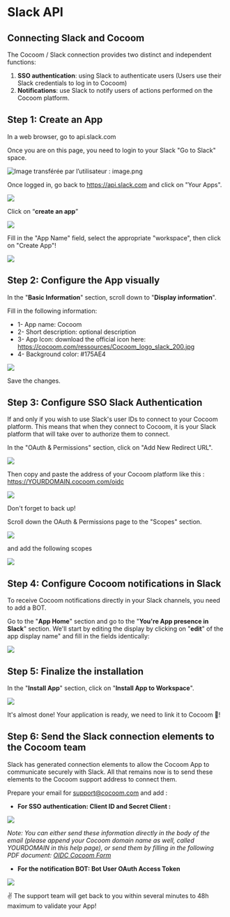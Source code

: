 # Slack API

## Connecting Slack and Cocoom

The Cocoom / Slack connection provides two distinct and independent functions:


1. **SSO authentication**: using Slack to authenticate users (Users use their Slack credentials to log in to Cocoom)
2. **Notifications**: use Slack to notify users of actions performed on the Cocoom platform.


## Step 1: Create an App

In a web browser, go to api.slack.com

Once you are on this page, you need to login to your Slack "Go to Slack" space.


![Image transférée par l’utilisateur : image.png](https://paper-attachments.dropbox.com/s_A2EF8EA2FCB1ECA6613A9567F701E0EA766D61ACD38439000BFEADB91FC94C29_1588519745149_image.png)


Once logged in, go back to https://api.slack.com and click on "Your Apps".


![](https://paper-attachments.dropbox.com/s_A2EF8EA2FCB1ECA6613A9567F701E0EA766D61ACD38439000BFEADB91FC94C29_1588519908387_image.png)


Click on “**create an app**”


![](https://paper-attachments.dropbox.com/s_A2EF8EA2FCB1ECA6613A9567F701E0EA766D61ACD38439000BFEADB91FC94C29_1588520194007_image.png)


Fill in the "App Name" field, select the appropriate "workspace", then click on "Create App"!


![](https://paper-attachments.dropbox.com/s_A2EF8EA2FCB1ECA6613A9567F701E0EA766D61ACD38439000BFEADB91FC94C29_1588520312975_image.png)



## Step 2: Configure the App visually

In the "**Basic Information**" section, scroll down to "**Display information**".

Fill in the following information:

- 1- App name: Cocoom
- 2- Short description: optional description
- 3- App Icon: download the official icon here: https://cocoom.com/ressources/Cocoom_logo_slack_200.jpg
- 4- Background color: #175AE4


![](https://paper-attachments.dropbox.com/s_A2EF8EA2FCB1ECA6613A9567F701E0EA766D61ACD38439000BFEADB91FC94C29_1588520639508_image.png)


Save the changes.



## Step 3: Configure SSO Slack Authentication

If and only if you wish to use Slack's user IDs to connect to your Cocoom platform. This means that when they connect to Cocoom, it is your Slack platform that will take over to authorize them to connect.

In the "OAuth & Permissions" section, click on "Add New Redirect URL".


![](https://paper-attachments.dropbox.com/s_A2EF8EA2FCB1ECA6613A9567F701E0EA766D61ACD38439000BFEADB91FC94C29_1588522079846_image.png)


Then copy and paste the address of your Cocoom platform like this :
https://YOURDOMAIN.cocoom.com/oidc


![](https://paper-attachments.dropbox.com/s_A2EF8EA2FCB1ECA6613A9567F701E0EA766D61ACD38439000BFEADB91FC94C29_1588522156994_image.png)


Don't forget to back up!

Scroll down the OAuth & Permissions page to the "Scopes" section.


![](https://paper-attachments.dropbox.com/s_A2EF8EA2FCB1ECA6613A9567F701E0EA766D61ACD38439000BFEADB91FC94C29_1588522387708_image.png)


and add the following scopes


![](https://paper-attachments.dropbox.com/s_A2EF8EA2FCB1ECA6613A9567F701E0EA766D61ACD38439000BFEADB91FC94C29_1588523997571_image.png)




## Step 4: Configure Cocoom notifications in Slack

To receive Cocoom notifications directly in your Slack channels, you need to add a BOT.

Go to the "**App Home**" section and go to the "**You're App presence in Slack**" section. We'll start by editing the display by clicking on "**edit**" of the app display name" and fill in the fields identically:


![](https://paper-attachments.dropbox.com/s_A2EF8EA2FCB1ECA6613A9567F701E0EA766D61ACD38439000BFEADB91FC94C29_1588524542200_image.png)



## Step 5: Finalize the installation

In the "**Install App**" section, click on "**Install App to Workspace**".

![](https://paper-attachments.dropbox.com/s_A2EF8EA2FCB1ECA6613A9567F701E0EA766D61ACD38439000BFEADB91FC94C29_1588524771872_image.png)


It's almost done! Your application is ready, we need to link it to Cocoom 🎉!



## Step 6: Send the Slack connection elements to the Cocoom team

Slack has generated connection elements to allow the Cocoom App to communicate securely with Slack. All that remains now is to send these elements to the Cocoom support address to connect them.

Prepare your email for support@cocoom.com and add :


- **For SSO authentication: Client ID and Secret Client :**

![](https://paper-attachments.dropbox.com/s_A2EF8EA2FCB1ECA6613A9567F701E0EA766D61ACD38439000BFEADB91FC94C29_1588525038450_image.png)

_Note: You can either send these information directly in the body of the email (please append your Cocoom domain name as well, called YOURDOMAIN in this help page), or send them by filling in the following PDF document: [OIDC Cocoom Form](/doc/en/OpenID_Connect_Form-en.pdf)_



- **For the notification BOT: Bot User OAuth Access Token**

![](https://paper-attachments.dropbox.com/s_A2EF8EA2FCB1ECA6613A9567F701E0EA766D61ACD38439000BFEADB91FC94C29_1588525457807_image.png)


✌️ The support team will get back to you within several minutes to 48h maximum to validate your App!
